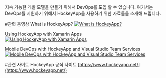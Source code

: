 ﻿지속 가능한 개발 모델을 만들기 위해서 DevOps를 도입 할 수 있습니다. 
여기서는 DevOps를 지원하기 위해서 HockeyApp을 사용하기 위한 자료들을 소개해 드립니다. 


#관련 동영상
What is HockeyApp?
[![What is HockeyApp?](http://img.youtube.com/vi/eCxJQsPF1XY/0.jpg)](https://youtu.be/eCxJQsPF1XY)

Using HockeyApp with Xamarin Apps
[![Using HockeyApp with Xamarin Apps](http://img.youtube.com/vi/zcgHorMJklI/0.jpg)](https://youtu.be/zcgHorMJklI)

Mobile DevOps with HockeyApp and Visual Studio Team Services
[![Mobile DevOps with HockeyApp and Visual Studio Team Services](http://img.youtube.com/vi/_UKY_9md8Pc/0.jpg)](https://youtu.be/_UKY_9md8Pc)


#관련 사이트 
HockeyApp 공식 사이트 [https://www.hockeyapp.net/](https://www.hockeyapp.net/)

